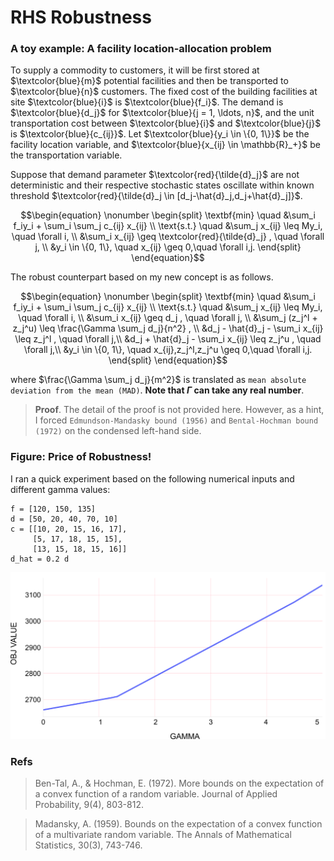 # RHS Robustness
### A toy example: A facility location-allocation problem

To supply a commodity to customers, it will be first stored at  $`\textcolor{blue}{m}`$ 
potential facilities and then be transported to $`\textcolor{blue}{n}`$ customers. 
The fixed cost of the building facilities at site $`\textcolor{blue}{i}`$ is 
$`\textcolor{blue}{f_i}`$. The demand is $`\textcolor{blue}{d_j}`$ for
$`\textcolor{blue}{j = 1, \ldots, n}`$, and the unit transportation cost between
$`\textcolor{blue}{i}`$ and $`\textcolor{blue}{j}`$ is $`\textcolor{blue}{c_{ij}}`$. 
Let $`\textcolor{blue}{y_i \in \{0, 1\}}`$ be the 
facility location variable, and $`\textcolor{blue}{x_{ij} \in \mathbb{R}_+}`$ be the 
transportation variable.

Suppose that demand parameter $`\textcolor{red}{\tilde{d}_j}`$ are not deterministic and their 
respective stochastic 
states oscillate within known threshold
$`\textcolor{red}{\tilde{d}_j \in [d_j-\hat{d}_j,d_j+\hat{d}_j]}`$.


```math
\begin{equation}
\nonumber
\begin{split}
\textbf{min} \quad &\sum_i f_iy_i + \sum_i \sum_j c_{ij} x_{ij} \\
\text{s.t.} \quad &\sum_j  x_{ij} \leq My_i, \quad \forall i, \\
&\sum_i  x_{ij} \geq \textcolor{red}{\tilde{d}_j} , \quad \forall j, \\
&y_i \in \{0, 1\}, \quad x_{ij} \geq 0,\quad \forall i,j. 
\end{split}
\end{equation}
```

The robust counterpart based on my new concept is as follows.

```math
\begin{equation}
\nonumber
\begin{split}
\textbf{min} \quad &\sum_i f_iy_i + \sum_i \sum_j c_{ij} x_{ij} \\
\text{s.t.} \quad &\sum_j  x_{ij} \leq My_i, \quad \forall i, \\
&\sum_i  x_{ij} \geq d_j , \quad \forall j, \\
&\sum_j  (z_j^l + z_j^u) \leq \frac{\Gamma \sum_j d_j}{n^2} , \\
&d_j - \hat{d}_j - \sum_i  x_{ij} \leq z_j^l , \quad \forall j,\\
&d_j + \hat{d}_j - \sum_i  x_{ij} \leq z_j^u , \quad \forall j,\\
&y_i \in \{0, 1\}, \quad x_{ij},z_j^l,z_j^u \geq 0,\quad \forall i,j. 
\end{split}
\end{equation}
```

where $`\frac{\Gamma \sum_j d_j}{m^2}`$ is translated as
`mean absolute deviation from the mean (MAD)`. **Note that $`\Gamma`$ can take any real number**.

> **Proof**. The detail of the proof is not provided here. However, as a hint, I forced `Edmundson-Mandasky bound (1956)`
and `Bental-Hochman bound (1972)` on the condensed left-hand side.



### Figure: Price of Robustness!
I ran a quick experiment based on the following numerical inputs and different gamma values:

```
f = [120, 150, 135]
d = [50, 20, 40, 70, 10]
c = [[10, 20, 15, 16, 17],
     [5, 17, 18, 15, 15],
     [13, 15, 18, 15, 16]]
d_hat = 0.2 d
```
![](https://github.com/namakshenas/RHS_Robustness/blob/main/fig.png)

### Refs
> Ben-Tal, A., & Hochman, E. (1972). More bounds on the expectation of a convex function of a
random variable. 
Journal of Applied Probability, 9(4), 803-812.

> Madansky, A. (1959). Bounds on the expectation of a convex function of 
a multivariate random variable. 
The Annals of Mathematical Statistics, 30(3), 743-746.
